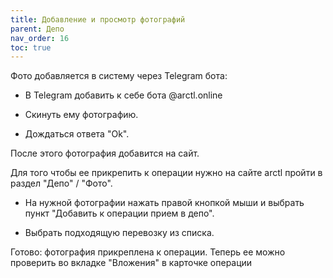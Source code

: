 ```yaml
---
title: Добавление и просмотр фотографий
parent: Депо
nav_order: 16
toc: true
---
```



Фото добавляется в систему через Telegram бота:

- В Telegram добавить к себе бота @arctl.online

- Скинуть ему фотографию.

- Дождаться ответа "Ok".

После этого фотография добавится на сайт.

Для того чтобы ее прикрепить к операции нужно на сайте arctl пройти в раздел "Депо" / "Фото".

- На нужной фотографии нажать правой кнопкой мыши и выбрать пункт "Добавить к операции прием в депо".

- Выбрать подходящую перевозку из списка.

Готово: фотография прикреплена к операции. Теперь ее можно проверить во вкладке "Вложения" в карточке операции
